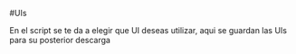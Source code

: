 #UIs

En el script se te da a elegir que UI deseas utilizar, aqui se guardan las UIs para su posterior descarga
